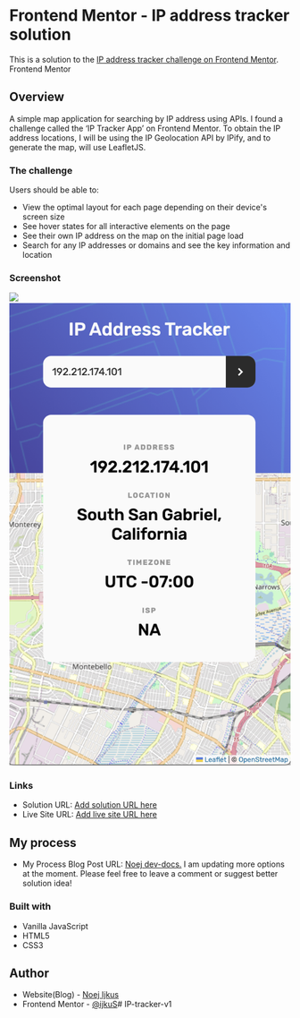 # Frontend Mentor - IP address tracker solution
This is a solution to the [IP address tracker challenge on Frontend Mentor](https://www.frontendmentor.io/challenges/ip-address-tracker-I8-0yYAH0). Frontend Mentor 


## Overview
A simple map application for searching by IP address using APIs. I found a challenge called the ‘IP Tracker App’ on Frontend Mentor. To obtain the IP address locations, I will be using the IP Geolocation API by IPify, and to generate the map, will use LeafletJS.


### The challenge
Users should be able to:
- View the optimal layout for each page depending on their device's screen size
- See hover states for all interactive elements on the page
- See their own IP address on the map on the initial page load
- Search for any IP addresses or domains and see the key information and location


### Screenshot
![](./screenshot-desktop.png)
![](./screenshot-mobile.png)


### Links
- Solution URL: [Add solution URL here](https://your-solution-url.com)
- Live Site URL: [Add live site URL here](https://ijkus.github.io/IP-tracker-v1/src/index.html)


## My process
- My Process Blog Post URL: [Noej dev-docs.](https://seokji.mycafe24.com/?p=191)
I am updating more options at the moment. Please feel free to leave a comment or suggest better solution idea!

### Built with
- Vanilla JavaScript
- HTML5
- CSS3


## Author
- Website(Blog) - [Noej Ijkus](https://seokji.mycafe24.com/)
- Frontend Mentor - [@ijkuS](https://www.frontendmentor.io/profile/ijkuS)# IP-tracker-v1
